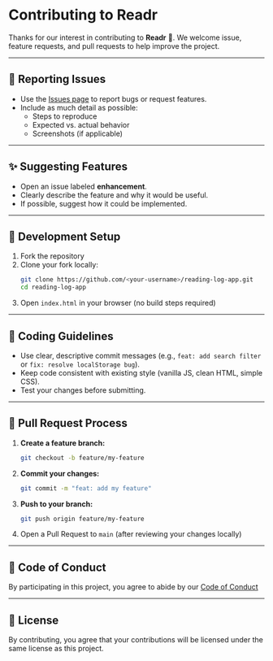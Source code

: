 # Contributing to Readr

Thanks for our interest in contributing to **Readr** 🎉.
We welcome issue, feature requests, and pull requests to help improve the project.

---

## 🐛 Reporting Issues
- Use the [Issues page](https://github.com/conorgregson/reading-log-app/issues) to report bugs or request features.
- Include as much detail as possible:
    - Steps to reproduce
    - Expected vs. actual behavior
    - Screenshots (if applicable)

---

## ✨ Suggesting Features
- Open an issue labeled **enhancement**.
- Clearly describe the feature and why it would be useful.
- If possible, suggest how it could be implemented.

---

## 🔧 Development Setup
1. Fork the repository
2. Clone your fork locally:
    ```bash
    git clone https://github.com/<your-username>/reading-log-app.git
    cd reading-log-app
    ```
3. Open `index.html` in your browser (no build steps required)

---

## 📐 Coding Guidelines
- Use clear, descriptive commit messages (e.g., `feat: add search filter` or `fix: resolve localStorage bug`).
- Keep code consistent with existing style (vanilla JS, clean HTML, simple CSS).
- Test your changes before submitting.

---

## 🔄 Pull Request Process
1. **Create a feature branch:**
    ```bash
    git checkout -b feature/my-feature
    ```
2. **Commit your changes:**
    ```bash
    git commit -m "feat: add my feature"
    ```
3. **Push to your branch:**
    ```bash
    git push origin feature/my-feature
    ```
4. Open a Pull Request to `main` (after reviewing your changes locally)

---

## 🤝 Code of Conduct
By participating in this project, you agree to abide by our [Code of Conduct](./CODE_OF_CONDUCT.md)

---

## 📄 License
By contributing, you agree that your contributions will be licensed under the same license as this project.
